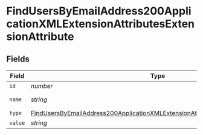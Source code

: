 # FindUsersByEmailAddress200ApplicationXMLExtensionAttributesExtensionAttribute


## Fields

| Field                                                                                                                                                                                             | Type                                                                                                                                                                                              | Required                                                                                                                                                                                          | Description                                                                                                                                                                                       | Example                                                                                                                                                                                           |
| ------------------------------------------------------------------------------------------------------------------------------------------------------------------------------------------------- | ------------------------------------------------------------------------------------------------------------------------------------------------------------------------------------------------- | ------------------------------------------------------------------------------------------------------------------------------------------------------------------------------------------------- | ------------------------------------------------------------------------------------------------------------------------------------------------------------------------------------------------- | ------------------------------------------------------------------------------------------------------------------------------------------------------------------------------------------------- |
| `id`                                                                                                                                                                                              | *number*                                                                                                                                                                                          | :heavy_minus_sign:                                                                                                                                                                                | N/A                                                                                                                                                                                               | 1                                                                                                                                                                                                 |
| `name`                                                                                                                                                                                            | *string*                                                                                                                                                                                          | :heavy_minus_sign:                                                                                                                                                                                | N/A                                                                                                                                                                                               | Teacher ID                                                                                                                                                                                        |
| `type`                                                                                                                                                                                            | [FindUsersByEmailAddress200ApplicationXMLExtensionAttributesExtensionAttributeType](../../models/operations/findusersbyemailaddress200applicationxmlextensionattributesextensionattributetype.md) | :heavy_minus_sign:                                                                                                                                                                                | N/A                                                                                                                                                                                               |                                                                                                                                                                                                   |
| `value`                                                                                                                                                                                           | *string*                                                                                                                                                                                          | :heavy_minus_sign:                                                                                                                                                                                | N/A                                                                                                                                                                                               | K12                                                                                                                                                                                               |